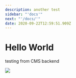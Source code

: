 ```yaml
---
description: another test
sidebar: "'docs'"
next: "'/docs/'"
date: 2020-09-22T12:59:51.909Z
---
```

# Hello World 

testing from CMS backend 

![](/uploads/screen-shot-2020-09-02-at-1.10.29-pm.png)